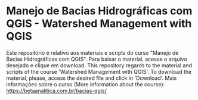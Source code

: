 # Manejo de Bacias Hidrográficas com QGIS - Watershed Management with QGIS

Este repositório é relativo aos materiais e scripts do curso "Manejo de Bacias Hidrográficas com QGIS". Para baixar o material, acesse o arquivo desejado e clique em download. 
This repository regards to the material and scripts of the course 'Watershed Management with QGIS'. To download the material, please, access the desired file and click in 'Download'. Mais informações sobre o curso (More information about the course): https://betaanalitica.com.br/bacias-qgis/
